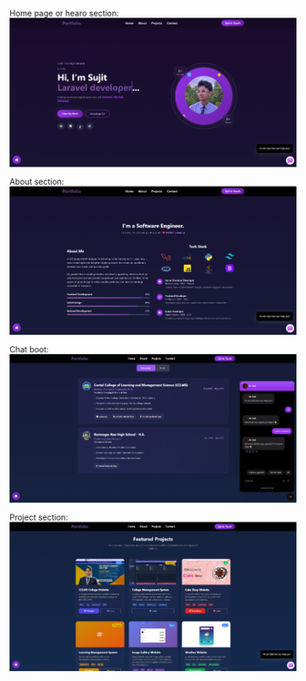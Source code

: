 
Home page or hearo section:
![image alt](https://github.com/sujitsamanta/My_Portfolio/blob/main/Assets/Documents/brave_screenshot_sujitsamanta.github.io%20(1).png?raw=true)

About section:
![image alt](https://github.com/sujitsamanta/My_Portfolio/blob/main/Assets/Documents/brave_screenshot_sujitsamanta.github.io.png?raw=true)

Chat boot:
![image alt](https://github.com/sujitsamanta/My_Portfolio/blob/main/Assets/Documents/brave_screenshot_sujitsamanta.github.io%20(3).png?raw=true)

Project section:
![image alt](https://github.com/sujitsamanta/My_Portfolio/blob/main/Assets/Documents/brave_screenshot_sujitsamanta.github.io%20(2).png?raw=true)
